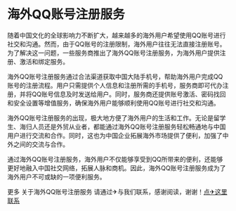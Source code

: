 # 海外QQ账号注册服务

随着中国文化的全球影响力不断扩大，越来越多的海外用户希望使用QQ账号进行社交和沟通。然而，由于QQ账号的注册限制，海外用户往往无法直接注册账号。为了解决这一问题，一些服务商推出了海外QQ账号注册服务，为海外用户提供注册、激活和绑定服务。

海外QQ账号注册服务通过合法渠道获取中国大陆手机号，帮助海外用户完成QQ账号的注册流程。用户只需提供个人信息和注册所需的手机号，服务商即可代办注册，并将QQ账号信息及时发送给用户。同时，服务商还提供账号激活、密码找回和安全设置等增值服务，确保海外用户能够顺利使用QQ账号进行社交和沟通。

海外QQ账号注册服务的出现，极大地方便了海外用户的生活和工作。无论是留学生、海归人员还是外贸从业者，都能通过海外QQ账号注册服务轻松畅通地与中国用户进行交流和合作。同时，这也为中国企业拓展海外市场提供了便利，加强了中外之间的交流与合作。

通过海外QQ账号注册服务，海外用户不仅能够享受到QQ所带来的便利，还能够更好地融入中国社交网络，拓展人脉和商机。因此，海外QQ账号注册服务成为了海外用户不可或缺的一项便利服务。

更多 关于海外QQ账号注册服务 请通过✈与我们联系，感谢阅读，谢谢！[点✈这里联系](https://d.k02.cc)